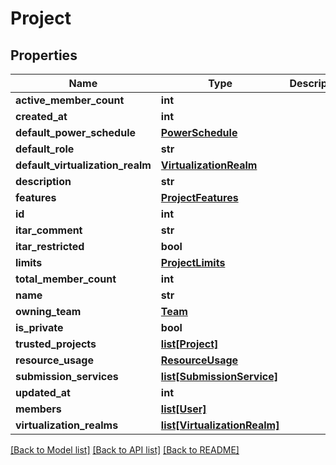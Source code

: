# Project

## Properties
Name | Type | Description | Notes
------------ | ------------- | ------------- | -------------
**active_member_count** | **int** |  | [optional] 
**created_at** | **int** |  | [optional] 
**default_power_schedule** | [**PowerSchedule**](PowerSchedule.md) |  | [optional] 
**default_role** | **str** |  | [optional] 
**default_virtualization_realm** | [**VirtualizationRealm**](VirtualizationRealm.md) |  | [optional] 
**description** | **str** |  | [optional] 
**features** | [**ProjectFeatures**](ProjectFeatures.md) |  | [optional] 
**id** | **int** |  | 
**itar_comment** | **str** |  | [optional] 
**itar_restricted** | **bool** |  | [optional] 
**limits** | [**ProjectLimits**](ProjectLimits.md) |  | 
**total_member_count** | **int** |  | [optional] 
**name** | **str** |  | [optional] 
**owning_team** | [**Team**](Team.md) |  | [optional] 
**is_private** | **bool** |  | [optional] 
**trusted_projects** | [**list[Project]**](Project.md) |  | [optional] 
**resource_usage** | [**ResourceUsage**](ResourceUsage.md) |  | [optional] 
**submission_services** | [**list[SubmissionService]**](SubmissionService.md) |  | [optional] 
**updated_at** | **int** |  | [optional] 
**members** | [**list[User]**](User.md) |  | [optional] 
**virtualization_realms** | [**list[VirtualizationRealm]**](VirtualizationRealm.md) |  | [optional] 

[[Back to Model list]](../README.md#documentation-for-models) [[Back to API list]](../README.md#documentation-for-api-endpoints) [[Back to README]](../README.md)


